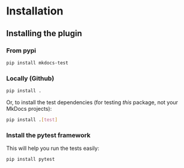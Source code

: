 # Installation 

## Installing the plugin

### From pypi

```sh
pip install mkdocs-test
```

### Locally (Github)

```sh
pip install .
```

Or, to install the test dependencies (for testing _this_ package,
not your MkDocs projects):

```sh
pip install .[test]
```

### Install the pytest framework

This will help you run the tests easily:

```sh
pip install pytest
```


